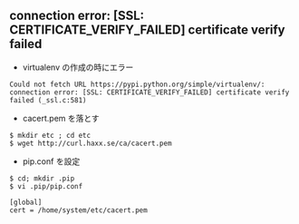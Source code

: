 ## connection error: [SSL: CERTIFICATE_VERIFY_FAILED] certificate verify failed

- virtualenv の作成の時にエラー

~~~
Could not fetch URL https://pypi.python.org/simple/virtualenv/: 
connection error: [SSL: CERTIFICATE_VERIFY_FAILED] certificate verify failed (_ssl.c:581)
~~~

- cacert.pem を落とす

~~~
$ mkdir etc ; cd etc
$ wget http://curl.haxx.se/ca/cacert.pem
~~~

- pip.conf を設定

~~~
$ cd; mkdir .pip 
$ vi .pip/pip.conf
~~~

~~~
[global]
cert = /home/system/etc/cacert.pem 
~~~